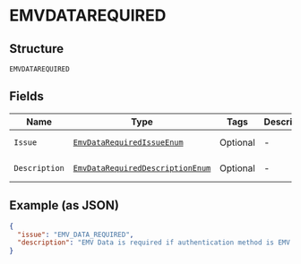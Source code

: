 
# EMVDATAREQUIRED

## Structure

`EMVDATAREQUIRED`

## Fields

| Name | Type | Tags | Description | Getter | Setter |
|  --- | --- | --- | --- | --- | --- |
| `Issue` | [`EmvDataRequiredIssueEnum`](../../doc/models/emv-data-required-issue-enum.md) | Optional | - | EmvDataRequiredIssueEnum getIssue() | setIssue(EmvDataRequiredIssueEnum issue) |
| `Description` | [`EmvDataRequiredDescriptionEnum`](../../doc/models/emv-data-required-description-enum.md) | Optional | - | EmvDataRequiredDescriptionEnum getDescription() | setDescription(EmvDataRequiredDescriptionEnum description) |

## Example (as JSON)

```json
{
  "issue": "EMV_DATA_REQUIRED",
  "description": "EMV Data is required if authentication method is EMV."
}
```

